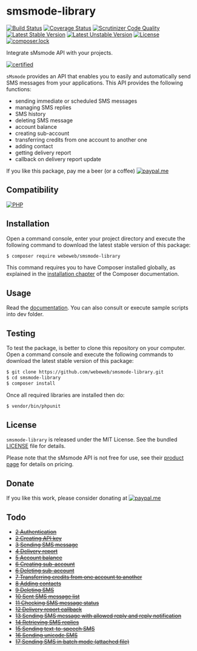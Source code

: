 smsmode-library
===============

[![Build Status](https://img.shields.io/github/workflow/status/webeweb/smsmode-library/build?style=flat-square)](https://github.com/webeweb/smsmode-library/actions)
[![Coverage Status](https://img.shields.io/coveralls/github/webeweb/smsmode-library/master.svg?style=flat-square)](https://coveralls.io/github/webeweb/smsmode-library?branch=master)
[![Scrutinizer Code Quality](https://img.shields.io/scrutinizer/quality/g/webeweb/smsmode-library/master.svg?style=flat-square)](https://scrutinizer-ci.com/g/webeweb/smsmode-library/?branch=master)
[![Latest Stable Version](https://img.shields.io/packagist/v/webeweb/smsmode-library.svg?style=flat-square)](https://packagist.org/packages/webeweb/smsmode-library)
[![Latest Unstable Version](https://img.shields.io/packagist/vpre/webeweb/smsmode-library.svg?style=flat-square)](https://packagist.org/packages/webeweb/smsmode-library)
[![License](https://img.shields.io/packagist/l/webeweb/smsmode-library.svg?style=flat-square)](https://packagist.org/packages/webeweb/smsmode-library)
[![composer.lock](https://img.shields.io/badge/.lock-uncommited-important.svg?style=flat-square)](https://packagist.org/packages/webeweb/smsmode-library)

Integrate sMsmode API with your projects.

 [![certified](https://img.shields.io/badge/certified%20by-sMsmode-yellow.svg?style=flat-square&color=fbe100)](https://www.smsmode.com/api-sms)

`sMsmode` provides an API that enables you to easily and automatically send SMS
messages from your applications. This API provides the following functions:

- sending immediate or scheduled SMS messages
- managing SMS replies
- SMS history
- deleting SMS message
- account balance
- creating sub-account
- transferring credits from one account to another one
- adding contact
- getting delivery report
- callback on delivery report update

If you like this package, pay me a beer (or a coffee)
[![paypal.me](https://img.shields.io/badge/paypal.me-webeweb-0070ba.svg?style=flat-square&logo=paypal)](https://www.paypal.me/webeweb)

## Compatibility

[![PHP](https://img.shields.io/packagist/php-v/webeweb/smsmode-library.svg?style=flat-square)](http://php.net)

## Installation

Open a command console, enter your project directory and execute the following
command to download the latest stable version of this package:

```bash
$ composer require webeweb/smsmode-library
```

This command requires you to have Composer installed globally, as explained in
the [installation chapter](https://getcomposer.org/doc/00-intro.md) of the
Composer documentation.

## Usage

Read the [documentation](doc/index.md). You can also consult or execute sample
scripts into dev folder.

## Testing

To test the package, is better to clone this repository on your computer.
Open a command console and execute the following commands to download the latest
stable version of this package:

```bash
$ git clone https://github.com/webeweb/smsmode-library.git
$ cd smsmode-library
$ composer install
```

Once all required libraries are installed then do:

```bash
$ vendor/bin/phpunit
```

## License

`smsmode-library` is released under the MIT License. See the bundled [LICENSE](LICENSE)
file for details.

Please note that the sMsmode API is not free for use, see their
[product page](https://www.smsmode.com/tarifs-sms/) for details on pricing.

## Donate

If you like this work, please consider donating at
[![paypal.me](https://img.shields.io/badge/paypal.me-webeweb-0070ba.svg?style=flat-square&logo=paypal)](https://www.paypal.me/webeweb)

## Todo

- ~~[2 Authentication](https://www.smsmode.com/pdf/fiche-HTTP-api-EN.pdf)~~
- ~~[2 Creating API key](https://www.smsmode.com/pdf/fiche-HTTP-api-EN.pdf)~~
- ~~[3 Sending SMS message](https://www.smsmode.com/pdf/fiche-HTTP-api-EN.pdf)~~
- ~~[4 Delivery report](https://www.smsmode.com/pdf/fiche-HTTP-api-EN.pdf)~~
- ~~[5 Account balance](https://www.smsmode.com/pdf/fiche-HTTP-api-EN.pdf)~~
- ~~[6 Creating sub-account](https://www.smsmode.com/pdf/fiche-HTTP-api-EN.pdf)~~
- ~~[6 Deleting sub-account](https://www.smsmode.com/pdf/fiche-HTTP-api-EN.pdf)~~
- ~~[7 Transferring credits from one account to another](https://www.smsmode.com/pdf/fiche-HTTP-api-EN.pdf)~~
- ~~[8 Adding contacts](https://www.smsmode.com/pdf/fiche-HTTP-api-EN.pdf)~~
- ~~[9 Deleting SMS](https://www.smsmode.com/pdf/fiche-HTTP-api-EN.pdf)~~
- ~~[10 Sent SMS message list](https://www.smsmode.com/pdf/fiche-HTTP-api-EN.pdf)~~
- ~~[11 Checking SMS message status](https://www.smsmode.com/pdf/fiche-HTTP-api-EN.pdf)~~
- ~~[12 Delivery report callback](https://www.smsmode.com/pdf/fiche-HTTP-api-EN.pdf)~~
- ~~[13 Sending SMS message with allowed reply and reply notification](https://www.smsmode.com/pdf/fiche-HTTP-api-EN.pdf)~~
- ~~[14 Retrieving SMS replies](https://www.smsmode.com/pdf/fiche-HTTP-api-EN.pdf)~~
- ~~[15 Sending text-to-speech SMS](https://www.smsmode.com/pdf/fiche-HTTP-api-EN.pdf)~~
- ~~[16 Sending unicode SMS](https://www.smsmode.com/pdf/fiche-HTTP-api-EN.pdf)~~
- ~~[17 Sending SMS in batch mode (attached file)](https://www.smsmode.com/pdf/fiche-HTTP-api-EN.pdf)~~
